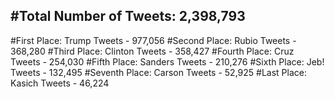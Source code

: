 #Total Number of Tweets: 2,398,793 
---
#First Place: Trump Tweets - 977,056
#Second Place: Rubio Tweets - 368,280
#Third Place: Clinton Tweets - 358,427
#Fourth Place: Cruz Tweets - 254,030
#Fifth Place: Sanders Tweets - 210,276
#Sixth Place: Jeb! Tweets - 132,495
#Seventh Place: Carson Tweets - 52,925
#Last Place: Kasich Tweets - 46,224
